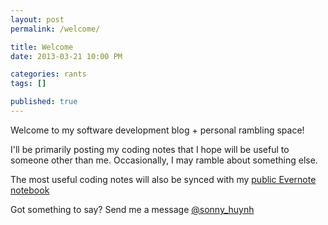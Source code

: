 ```yaml
---
layout: post
permalink: /welcome/

title: Welcome
date: 2013-03-21 10:00 PM

categories: rants
tags: []

published: true
---
```


Welcome to my software development blog + personal rambling space!

I'll be primarily posting my coding notes that I hope will be useful to someone other than me. Occasionally, I may ramble about something else.

The most useful coding notes will also be synced with my [public Evernote notebook](https://www.evernote.com/pub/sonnyhuynh/public)

Got something to say? Send me a message [@sonny_huynh](https://www.twitter.com/sonny_huynh)